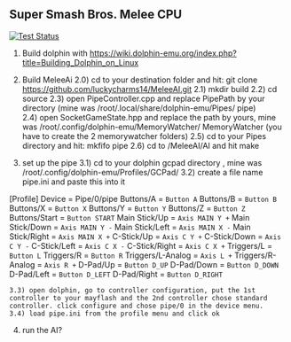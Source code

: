 ## Super Smash Bros. Melee CPU

[![Test Status](https://travis-ci.org/spxtr/p3.svg)](https://travis-ci.org/spxtr/p3)

1) Build dolphin with https://wiki.dolphin-emu.org/index.php?title=Building_Dolphin_on_Linux

2) Build MeleeAi
    2.0) cd to your destination folder and hit: git clone https://github.com/luckycharms14/MeleeAI.git
    2.1) mkdir build
    2.2) cd source
    2.3) open PipeController.cpp and replace PipePath by your directory (mine was /root/.local/share/dolphin-emu/Pipes/                   pipe)   
    2.4) open SocketGameState.hpp and replace the path by yours, mine was /root/.config/dolphin-emu/MemoryWatcher/  MemoryWatcher (you have to create the 2 memorywatcher folders)
    2.5) cd to your Pipes directory and hit: mkfifo pipe
    2.6) cd to /MeleeAI/AI and hit make

3) set up the pipe
    3.1) cd to your dolphin  gcpad directory , mine was /root/.config/dolphin-emu/Profiles/GCPad/
    3.2) create a file name pipe.ini and paste this into it

[Profile]
Device = Pipe/0/pipe
Buttons/A = `Button A`
Buttons/B = `Button B`
Buttons/X = `Button X`
Buttons/Y = `Button Y`
Buttons/Z = `Button Z`
Buttons/Start = `Button START`
Main Stick/Up = `Axis MAIN Y +`
Main Stick/Down = `Axis MAIN Y -`
Main Stick/Left = `Axis MAIN X -`
Main Stick/Right = `Axis MAIN X +`
C-Stick/Up = `Axis C Y +`
C-Stick/Down = `Axis C Y -`
C-Stick/Left = `Axis C X -`
C-Stick/Right = `Axis C X +`
Triggers/L = `Button L`
Triggers/R = `Button R`
Triggers/L-Analog = `Axis L +`
Triggers/R-Analog = `Axis R +`
D-Pad/Up = `Button D_UP`
D-Pad/Down = `Button D_DOWN`
D-Pad/Left = `Button D_LEFT`
D-Pad/Right = `Button D_RIGHT`

    3.3) open dolphin, go to controller configuration, put the 1st controller to your mayflash and the 2nd controller chose standard controller. click configure and chose pipe/0 in the device menu.
    3.4) load pipe.ini from the profile menu and click ok

4) run the AI?
